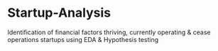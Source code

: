 # Startup-Analysis
Identification of financial factors thriving, currently operating &amp; cease operations startups using EDA &amp; Hypothesis testing 
